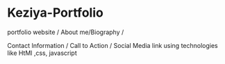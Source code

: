 # Keziya-Portfolio
portfolio website /
 About me/Biography /

 Contact Information /
 Call to Action /
 Social Media link 
 using technologies like HtMl ,css, javascript